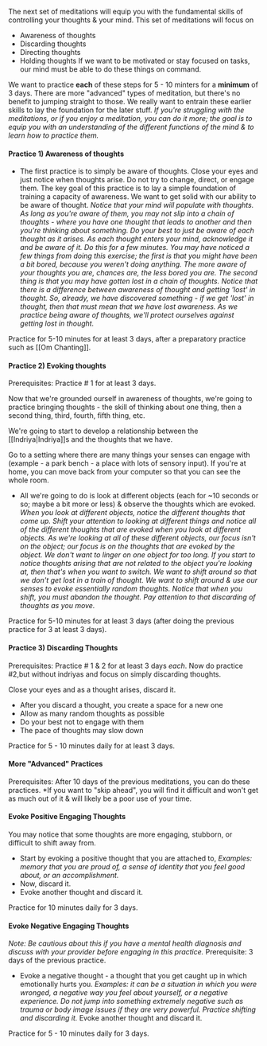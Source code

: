 The next set of meditations will equip you with the fundamental skills of controlling your thoughts & your mind.
This set of meditations will focus on
- Awareness of thoughts
- Discarding thoughts
- Directing thoughts
- Holding thoughts
If we want to be motivated or stay focused on tasks, our mind must be able to do these things on command.

We want to practice **each** of these steps for 5 - 10 minters for a **minimum** of 3 days. There are more "advanced" types of meditation, but there's no benefit to jumping straight to those. We really want to entrain these earlier skills to lay the foundation for the later stuff.
	*If you're struggling with the meditations, or if you enjoy a meditation, you can do it more; the goal is to equip you with an understanding of the different functions of the mind & to learn how to practice them.*

#### Practice 1) Awareness of thoughts
- The first practice is to simply be aware of thoughts. Close your eyes and just notice when thoughts arise. Do not try to change, direct, or engage them. The key goal of this practice is to lay a simple foundation of training a capacity of awareness. We want to get solid with our ability to be aware of thought.
	*Notice that your mind will populate with thoughts. As long as you're aware of them, you may not slip into a chain of thoughts - where you have one thought that leads to another and then you're thinking about something. Do your best to just be aware of each thought as it arises. As each thought enters your mind, acknowledge it and be aware of it. Do this for a few minutes.*
		*You may have noticed a few things from doing this exercise; the first is that you might have been a bit bored, because you weren't doing anything. The more aware of your thoughts you are, chances are, the less bored you are. The second thing is that you may have gotten lost in a chain of thoughts. Notice that there is a difference between awareness of thought and getting 'lost' in thought. So, already, we have discovered something - if we get 'lost' in thought, then that must mean that we have lost awareness. As we practice being aware of thoughts, we'll protect ourselves against getting lost in thought.*

Practice for 5-10 minutes for at least 3 days, after a preparatory practice such as [[Om Chanting]].

#### Practice 2) Evoking thoughts
Prerequisites: Practice # 1 for at least 3 days.

Now that we're grounded ourself in awareness of thoughts, we're going to practice bringing thoughts - the skill of thinking about one thing, then a second thing, third, fourth, fifth thing, etc.

We're going to start to develop a relationship between the [[Indriya|Indriya]]s and the thoughts that we have.

Go to a setting where there are many things your senses can engage with (example - a park bench - a place with lots of sensory input). If you're at home, you can move back from your computer so that you can see the whole room.

- All we're going to do is look at different objects (each for ~10 seconds or so; maybe a bit more or less) & observe the thoughts which are evoked.
	*When you look at different objects, notice the different thoughts that come up. Shift your attention to looking at different things and notice all of the different thoughts that are evoked when you look at different objects. As we're looking at all of these different objects, our focus isn't on the object; our focus is on the thoughts that are evoked by the object. We don't want to linger on one object for too long. If you start to notice thoughts arising that are not related to the object you're looking at, then that's when you want to switch. We want to shift around so that we don't get lost in a train of thought. We want to shift around & use our senses to evoke essentially random thoughts.*
		*Notice that when you shift, you must abandon the thought. Pay attention to that discarding of thoughts as you move.*

Practice for 5-10 minutes for at least 3 days (after doing the previous practice for 3 at least 3 days).

#### Practice 3) Discarding Thoughts
Prerequisites: Practice # 1 & 2 for at least 3 days *each*.
Now do practice #2,but without indriyas and focus on simply discarding thoughts.

Close your eyes and as a thought arises, discard it.
- After you discard a thought, you create a space for a new one
- Allow as many random thoughts as possible
- Do your best not to engage with them
- The pace of thoughts may slow down

Practice for 5 - 10 minutes daily for at least 3 days.

#### More "Advanced" Practices
Prerequisites: After 10 days  of the previous meditations, you can do these practices.
	*If you want to "skip ahead", you will find it difficult and won't get as much out of it & will likely be a poor use of your time.


#### Evoke Positive Engaging Thoughts
You may notice that some thoughts are more engaging, stubborn, or difficult to shift away from.

- Start by evoking a positive thought that you are attached to,
	*Examples: memory that you are proud of, a sense of identity that you feel good about, or an accomplishment.*
- Now, discard it.
- Evoke another thought and discard it.

Practice for 10 minutes daily for 3 days.

#### Evoke Negative Engaging Thoughts
*Note: Be cautious about this if you have a mental health diagnosis and discuss with your provider before engaging in this practice.*
Prerequisite: 3 days of the previous practice.

- Evoke a negative thought - a thought that you get caught up in which emotionally hurts you.
	*Examples: it can be a situation in which you were wronged, a negative way you feel about yourself, or a negative experience.*
	*Do not jump into something extremely negative such as trauma or body image issues if they are very powerful.*
	*Practice shifting and discarding it.*
Evoke another thought and discard it.

Practice for 5 - 10 minutes daily for 3 days.